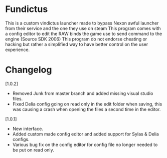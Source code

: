 # Fundictus
This is a custom vindictus launcher made to bypass Nexon awful launcher from their service and the one they use on steam
This program comes with a config editor to edit the RAW binds the game use to send command to the engine (Source SDK 2006)
This program do not endorse cheating or hacking but rather a simplified way to have better control on the user experience.

# Changelog
[1.0.2]
 - Removed Junk from master branch and added missing visual studio files.
 - Fixed Delia config going on read only in the edit folder when saving, this was causing a crash when opening the files a second time in the editor.

[1.0.1]
 - New interface.
 - Added custom made config editor and added support for Sylas & Delia configs.
 - Various bug fix on the config editor for config file no longer needed to be put on read only.
